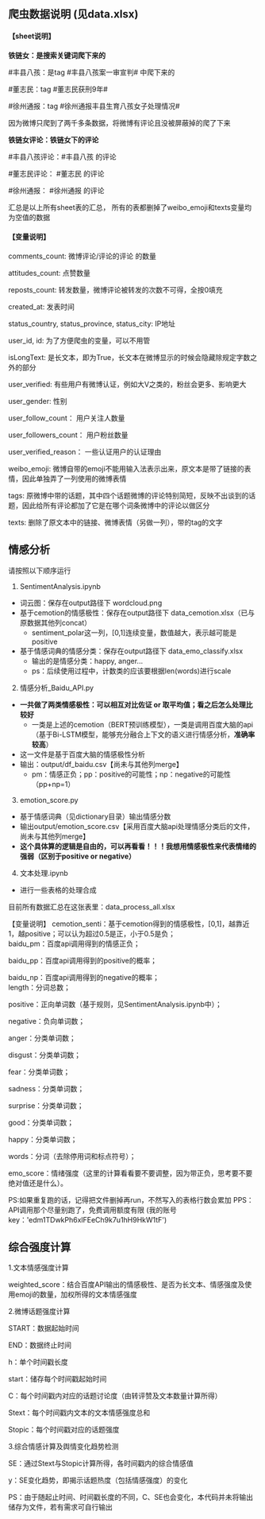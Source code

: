## 爬虫数据说明 (见data.xlsx)

#### 【sheet说明】

**铁链女：是搜索关键词爬下来的**

\#丰县八孩：是tag #丰县八孩案一审宣判# 中爬下来的

\#董志民：tag #董志民获刑9年#

\#徐州通报：tag #徐州通报丰县生育八孩女子处理情况#

因为微博只爬到了两千多条数据，将微博有评论且没被屏蔽掉的爬了下来

**铁链女评论：铁链女下的评论**

\#丰县八孩评论：#丰县八孩 的评论

\#董志民评论： #董志民 的评论

\#徐州通报： #徐州通报 的评论

汇总是以上所有sheet表的汇总， 所有的表都删掉了weibo_emoji和texts变量均为空值的数据


#### 【变量说明】

comments_count: 微博评论/评论的评论 的数量

attitudes_count: 点赞数量

reposts_count: 转发数量，微博评论被转发的次数不可得，全按0填充

created_at: 发表时间

status_country, status_province, status_city: IP地址

user_id, id: 为了方便爬虫的变量，可以不用管

isLongText: 是长文本，即为True，长文本在微博显示的时候会隐藏除规定字数之外的部分

user_verified: 有些用户有微博认证，例如大V之类的，粉丝会更多、影响更大

user_gender: 性别

user_follow_count： 用户关注人数量

user_followers_count： 用户粉丝数量

user_verified_reason： 一些认证用户的认证理由

weibo_emoji: 微博自带的emoji不能用输入法表示出来，原文本是带了链接的表情，因此单独弄了一列使用的微博表情

tags: 原微博中带的话题，其中四个话题微博的评论特别简短，反映不出谈到的话题，因此给所有评论都加了它是在哪个词条微博中的评论以做区分

texts: 删除了原文本中的链接、微博表情（另做一列），带的tag的文字

## 情感分析

请按照以下顺序运行

1. SentimentAnalysis.ipynb
- 词云图：保存在output路径下 wordcloud.png
- 基于cemotion的情感极性：保存在output路径下 data_cemotion.xlsx（已与原数据其他列concat）
  - sentiment_polar这一列，[0,1]连续变量，数值越大，表示越可能是positive
- 基于情感词典的情感分类：保存在output路径下 data_emo_classify.xlsx
  - 输出的是情感分类：happy, anger...
  - ps：后续使用过程中，计数类的应该要根据len(words)进行scale

2. 情感分析_Baidu_API.py
- **一共做了两类情感极性：可以相互对比佐证 or 取平均值；看之后怎么处理比较好**
  - 一类是上述的cemotion（BERT预训练模型），一类是调用百度大脑的api（基于Bi-LSTM模型，能够充分融合上下文的语义进行情感分析，**准确率较高**）
- 这一文件是基于百度大脑的情感极性分析
- 输出：output/df_baidu.csv【尚未与其他列merge】
  - pm：情感正负；pp：positive的可能性；np：negative的可能性（pp+np=1）

3. emotion_score.py
- 基于情感词典（见dictionary目录）输出情感分数
- 输出output/emotion_score.csv【采用百度大脑api处理情感分类后的文件，尚未与其他列merge】
- **这个具体算的逻辑是自由的，可以再看看！！！我想用情感极性来代表情绪的强弱（区别于positive or negative）**

4. 文本处理.ipynb
- 进行一些表格的处理合成

目前所有数据汇总在这张表里：data_process_all.xlsx

【变量说明】
cemotion_senti：基于cemotion得到的情感极性，[0,1]，越靠近1，越positive；可以认为超过0.5是正，小于0.5是负；
<br/> 
baidu_pm：百度api调用得到的情感正负；

baidu_pp：百度api调用得到的positive的概率；

baidu_np：百度api调用得到的negative的概率；
<br/> 
length：分词总数；

positive：正向单词数（基于规则，见SentimentAnalysis.ipynb中）；

negative：负向单词数；

anger：分类单词数；

disgust：分类单词数；

fear：分类单词数；

sadness：分类单词数；

surprise：分类单词数；

good：分类单词数；

happy：分类单词数；

words：分词（去除停用词和标点符号）；

emo_score：情绪强度（这里的计算看看要不要调整，因为带正负，思考要不要绝对值还是什么）。


PS:如果重复跑的话，记得把文件删掉再run，不然写入的表格行数会累加
PPS：API调用那个尽量别跑了，免费调用额度有限   (我的账号key：'edm1TDwkPh6xlFEeCh9k7u1hH9HkW1tF')


## 综合强度计算

1.文本情感强度计算

weighted_score：结合百度API输出的情感极性、是否为长文本、情感强度及使用emoji的数量，加权所得的文本情感强度



2.微博话题强度计算

START：数据起始时间

END：数据终止时间

h：单个时间戳长度

start：储存每个时间戳起始时间

C：每个时间戳内对应的话题讨论度（由转评赞及文本数量计算所得）

Stext：每个时间戳内文本的文本情感强度总和

Stopic：每个时间戳对应的话题强度


3.综合情感计算及舆情变化趋势检测

SE：通过Stext与Stopic计算所得，各时间戳内的综合情感值

y：SE变化趋势，即揭示话题热度（包括情感强度）的变化

PS：由于随起止时间、时间戳长度的不同，C、SE也会变化，本代码并未将输出储存为文件，若有需求可自行输出